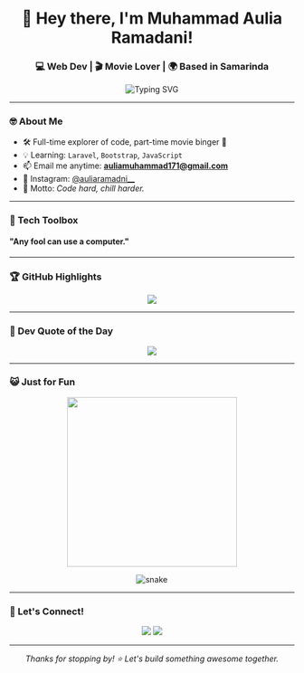 <h1 align="center">👋 Hey there, I'm Muhammad Aulia Ramadani!</h1>
<h3 align="center">💻 Web Dev | 🎬 Movie Lover | 🌍 Based in Samarinda</h3>

<p align="center">
  <img src="https://readme-typing-svg.demolab.com?font=Fira+Code&duration=3000&pause=1000&center=true&width=435&lines=Welcome+to+my+GitHub!;Frontend+%F0%9F%92%BB+and+Backend+%F0%9F%94%8C+Dev;Always+learning+Laravel+and+JS!" alt="Typing SVG" />
</p>

---

### 🤓 About Me
- 🛠️ Full-time explorer of code, part-time movie binger 🍿  
- 💡 Learning: `Laravel`, `Bootstrap`, `JavaScript`  
- 📫 Email me anytime: **auliamuhammad171@gmail.com**  
- 📸 Instagram: [@auliaramadni__](https://instagram.com/auliaramadni__)  
- 🎯 Motto: *Code hard, chill harder.*

---

### 🧰 Tech Toolbox
<p align="center">
  <h4>"Any fool can use a computer."</h4>
</p>

---

### 🏆 GitHub Highlights
<p align="center">
  <img src="https://github-profile-trophy.vercel.app/?username=muhammadauliaramadani&theme=dracula&row=1&margin-w=10" />
</p>

---

### 💬 Dev Quote of the Day
<p align="center">
  <img src="https://quotes-github-readme.vercel.app/api?type=horizontal&theme=tokyonight" />
</p>

---

### 😺 Just for Fun
<p align="center">
  <img src="https://media.giphy.com/media/qgQUggAC3Pfv687qPC/giphy.gif" width="300" />
</p>

<p align="center">
  <img src="https://github.com/muhammadauliaramadani/muhammadauliaramadani/raw/output/github-contribution-grid-snake.svg" alt="snake" />
</p>

---

### 🔗 Let's Connect!
<p align="center">
  <a href="mailto:auliamuhammad171@gmail.com"><img src="https://img.shields.io/badge/Gmail-D14836?style=for-the-badge&logo=gmail&logoColor=white" /></a>
  <a href="https://instagram.com/auliaramadni__"><img src="https://img.shields.io/badge/Instagram-E4405F?style=for-the-badge&logo=instagram&logoColor=white" /></a>
</p>

---

<p align="center"><i>Thanks for stopping by! ⭐ Let's build something awesome together.</i></p>
